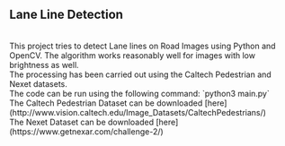 ## Lane Line Detection

<br/>
This project tries to detect Lane lines on Road Images using Python and OpenCV. The algorithm works reasonably well for images with low brightness as well.

<br/>
The processing has been carried out using the Caltech Pedestrian and Nexet datasets.

<br/>
The code can be run using the following command:
`python3 main.py`

<br/>
The Caltech Pedestrian Dataset can be downloaded [here](http://www.vision.caltech.edu/Image_Datasets/CaltechPedestrians/)

<br/>
The Nexet Dataset can be downloaded [here](https://www.getnexar.com/challenge-2/)
